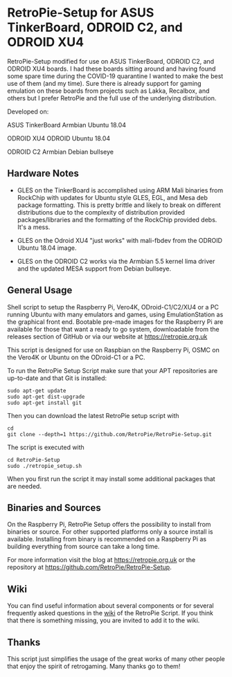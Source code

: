 RetroPie-Setup for ASUS TinkerBoard, ODROID C2, and ODROID XU4
==============
RetroPie-Setup modified for use on ASUS TinkerBoard, ODROID C2, and ODROID XU4 boards. I had these boards sitting around and having found some spare time during the COVID-19 quarantine I wanted to make the best use of them (and my time). Sure there is already support for gaming emulation on these boards from projects such as Lakka, Recalbox, and others but I prefer RetroPie and the full use of the underlying distribution.

Developed on:

ASUS TinkerBoard Armbian Ubuntu 18.04

ODROID XU4 ODROID Ubuntu 18.04

ODROID C2 Armbian Debian bullseye

Hardware Notes
-------------

- GLES on the TinkerBoard is accomplished using ARM Mali binaries from RockChip with updates for Ubuntu style GLES, EGL, and Mesa deb package formatting. This is pretty brittle and likely to break on different distributions due to the complexity of distribution provided packages/libraries and the formatting of the RockChip provided debs. It's a mess.

- GLES on the Odroid XU4 "just works" with mali-fbdev from the ODROID Ubuntu 18.04 image.

- GLES on the ODROID C2 works via the Armbian 5.5 kernel lima driver and the updated MESA support from Debian bullseye.

General Usage
-------------

Shell script to setup the Raspberry Pi, Vero4K, ODroid-C1/C2/XU4 or a PC running Ubuntu with many emulators and games, using EmulationStation as the graphical front end. Bootable pre-made images for the Raspberry Pi are available for those that want a ready to go system, downloadable from the releases section of GitHub or via our website at https://retropie.org.uk

This script is designed for use on Raspbian on the Raspberry Pi, OSMC on the Vero4K or Ubuntu on the ODroid-C1 or a PC.

To run the RetroPie Setup Script make sure that your APT repositories are up-to-date and that Git is installed:

```shell
sudo apt-get update
sudo apt-get dist-upgrade
sudo apt-get install git
```

Then you can download the latest RetroPie setup script with

```shell
cd
git clone --depth=1 https://github.com/RetroPie/RetroPie-Setup.git
```

The script is executed with 

```shell
cd RetroPie-Setup
sudo ./retropie_setup.sh
```

When you first run the script it may install some additional packages that are needed.

Binaries and Sources
--------------------

On the Raspberry Pi, RetroPie Setup offers the possibility to install from binaries or source. For other supported platforms only a source install is available. Installing from binary is recommended on a Raspberry Pi as building everything from source can take a long time.

For more information visit the blog at https://retropie.org.uk or the repository at https://github.com/RetroPie/RetroPie-Setup.

Wiki
----

You can find useful information about several components or for several frequently asked questions in the [wiki](https://github.com/RetroPie/RetroPie-Setup/wiki) of the RetroPie Script. If you think that there is something missing, you are invited to add it to the wiki.


Thanks
------

This script just simplifies the usage of the great works of many other people that enjoy the spirit of retrogaming. Many thanks go to them!

